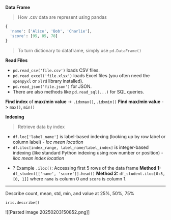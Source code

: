 **Data Frame**
>How .csv data are represent using pandas
```python
{
  'name': ['Alice', 'Bob', 'Charlie'],
  'score': [95, 85, 78]
}
```
>To turn dictionary to dataframe, simply use `pd.DataFrame()`

**Read Files**
- `pd.read_csv('file.csv')` loads CSV files.
- `pd.read_excel('file.xlsx')` loads Excel files (you often need the `openpyxl` or `xlrd` library installed).
- `pd.read_json('file.json')` for JSON.
- There are also methods like `pd.read_sql(...)` for SQL queries.

**Find index** of **max/min value** -> `.idxmax()`, `.idxmin()`
**Find max/min value** -> `max()`, `min()`
	
**Indexing**
>Retrieve data by index
- `df.loc['label_name']` is label-based indexing (looking up by row label or column label) - *loc mean location* 
- `df.iloc[index_range, label_name/label_index]` is integer-based indexing (like standard Python indexing using row number or position) - *iloc mean index location*
+ ? Example `.iloc()`: Accessing first 5 rows of the data frame
	**Method 1:** `df_student[['name', 'score']].head()`
	**Method 2:** `df_student.iloc[0:5, [0, 1]]` where `name` is column 0 and `score` is column 1.

---

Describe count, mean, std, min, and value at 25%, 50%, 75% 
```python
iris.describe()
```
![[Pasted image 20250203150852.png]]


